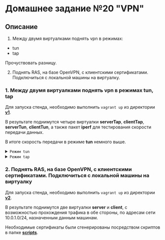 # Домашнее задание №20 "VPN"

## Описание

1. Между двумя виртуалками поднять vpn в режимах:

- tun
- tap

Прочуствовать разницу.

2. Поднять RAS, на базе OpenVPN, с клиентскими сертификатами. Подключиться с локальной машины на виртуалку.

### 1. Между двумя виртуалками поднять vpn в режимах tun, tap

Для запуска стенда, необходимо выполнить ```vagrant up``` из директории **[v1](https://github.com/johnTux/otus_linux/tree/master/task-20/v1)**.

В результате поднимутся четыре виртуалки **serverTap**, **clientTap**, **serverTun**, **clientTun**, а также пакет **iperf** для тестирования скорости передачи данных.

В итоге скорость передачи в режиме **tun** немного выше.

<details>
<summary><code>Режим tun</code></summary>

```
[vagrant@serverTun ~]$ iperf -s -i 5 &
[1] 6011
[vagrant@serverTun ~]$ ------------------------------------------------------------
Server listening on TCP port 5001
TCP window size: 85.3 KByte (default)
------------------------------------------------------------
[  4] local 10.9.0.1 port 5001 connected with 10.9.0.2 port 53816
[ ID] Interval       Transfer     Bandwidth
[  4]  0.0- 5.0 sec   160 MBytes   269 Mbits/sec
[  4]  5.0-10.0 sec   174 MBytes   292 Mbits/sec
[  4] 10.0-15.0 sec   168 MBytes   282 Mbits/sec
[  4] 15.0-20.0 sec   167 MBytes   281 Mbits/sec
[  4] 20.0-25.0 sec   168 MBytes   282 Mbits/sec
[  4] 25.0-30.0 sec   174 MBytes   291 Mbits/sec
[  4]  0.0-30.0 sec  1012 MBytes   283 Mbits/sec

[vagrant@clientTun ~]$ iperf -c 10.9.0.1 -t 30 -i 5
------------------------------------------------------------
Client connecting to 10.9.0.1, TCP port 5001
TCP window size: 81.0 KByte (default)
------------------------------------------------------------
[  3] local 10.9.0.2 port 53816 connected with 10.9.0.1 port 5001
[ ID] Interval       Transfer     Bandwidth
[  3]  0.0- 5.0 sec   161 MBytes   270 Mbits/sec
[  3]  5.0-10.0 sec   174 MBytes   292 Mbits/sec
[  3] 10.0-15.0 sec   168 MBytes   283 Mbits/sec
[  3] 15.0-20.0 sec   167 MBytes   280 Mbits/sec
[  3] 20.0-25.0 sec   168 MBytes   282 Mbits/sec
[  3] 25.0-30.0 sec   173 MBytes   291 Mbits/sec
[  3]  0.0-30.0 sec  1012 MBytes   283 Mbits/sec
```

</details>

<details>
<summary><code>Режим tap</code></summary>

```
[vagrant@serverTap ~]$ iperf -s -i 5 &
[2] 5580
[1]   Done                    iperf -s
[vagrant@serverTap ~]$ ------------------------------------------------------------
Server listening on TCP port 5001
TCP window size: 85.3 KByte (default)
------------------------------------------------------------
[  4] local 10.8.0.1 port 5001 connected with 10.8.0.2 port 55996
[ ID] Interval       Transfer     Bandwidth
[  4]  0.0- 5.0 sec   160 MBytes   268 Mbits/sec
[  4]  5.0-10.0 sec   165 MBytes   277 Mbits/sec
[  4] 10.0-15.0 sec   168 MBytes   282 Mbits/sec
[  4] 15.0-20.0 sec   166 MBytes   279 Mbits/sec
[  4] 20.0-25.0 sec   165 MBytes   277 Mbits/sec
[  4] 25.0-30.0 sec   166 MBytes   278 Mbits/sec
[  4]  0.0-30.0 sec   991 MBytes   277 Mbits/sec

[vagrant@clientTap ~]$ iperf -c 10.8.0.1 -t 30 -i 5
------------------------------------------------------------
Client connecting to 10.8.0.1, TCP port 5001
TCP window size: 81.0 KByte (default)
------------------------------------------------------------
[  3] local 10.8.0.2 port 55996 connected with 10.8.0.1 port 5001
[ ID] Interval       Transfer     Bandwidth
[  3]  0.0- 5.0 sec   160 MBytes   268 Mbits/sec
[  3]  5.0-10.0 sec   166 MBytes   278 Mbits/sec
[  3] 10.0-15.0 sec   168 MBytes   282 Mbits/sec
[  3] 15.0-20.0 sec   166 MBytes   278 Mbits/sec
[  3] 20.0-25.0 sec   166 MBytes   278 Mbits/sec
[  3] 25.0-30.0 sec   166 MBytes   278 Mbits/sec
[  3]  0.0-30.0 sec   991 MBytes   277 Mbits/sec
```

</details>

### 2. Поднять RAS, на базе OpenVPN, с клиентскими сертификатами. Подключиться с локальной машины на виртуалку

Для запуска стенда, необходимо выполнить ```vagrant up``` из директории **[v2](https://github.com/johnTux/otus_linux/tree/master/task-20/v2)**.

В результате поднимутся две виртуалки **server** и **client**, с возможностью прохождения трафика в обе стороны, по адресам сети 10.0.1.0/24, назначенным данным машинам.

Необходимые сертификаты были сгенерированы посредством скриптов в папке **[scripts](https://github.com/johnTux/otus_linux/tree/master/task-20/v2/scripts)**.
